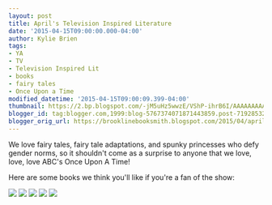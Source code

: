 ```yaml
---
layout: post
title: April's Television Inspired Literature
date: '2015-04-15T09:00:00.000-04:00'
author: Kylie Brien
tags:
- YA
- TV
- Television Inspired Lit
- books
- fairy tales
- Once Upon a Time
modified_datetime: '2015-04-15T09:00:09.399-04:00'
thumbnail: https://2.bp.blogspot.com/-jM5uHz5wwzE/VShP-ihrB6I/AAAAAAAAAQo/1A5ql6fDve0/s72-c/Untitled%2B1.gif
blogger_id: tag:blogger.com,1999:blog-5767374071871443859.post-719285323373355392
blogger_orig_url: https://brooklinebooksmith.blogspot.com/2015/04/aprils-television-inspired-literature.html
---
```

We love fairy tales, fairy tale adaptations, and spunky princesses who defy gender norms, so it shouldn't come as a surprise to anyone that we love, love, love ABC's Once Upon A Time!  

Here are some books we think you'll like if you're a fan of the show:  

![](https://2.bp.blogspot.com/-jM5uHz5wwzE/VShP-ihrB6I/AAAAAAAAAQo/1A5ql6fDve0/s1600/Untitled%2B1.gif)
![](https://2.bp.blogspot.com/-jM5uHz5wwzE/VShP-ihrB6I/AAAAAAAAAQo/1A5ql6fDve0/s1600/Untitled%2B1.gif)
![](https://2.bp.blogspot.com/-jM5uHz5wwzE/VShP-ihrB6I/AAAAAAAAAQo/1A5ql6fDve0/s1600/Untitled%2B1.gif)
![](https://2.bp.blogspot.com/-jM5uHz5wwzE/VShP-ihrB6I/AAAAAAAAAQo/1A5ql6fDve0/s1600/Untitled%2B1.gif)
![](https://2.bp.blogspot.com/-jM5uHz5wwzE/VShP-ihrB6I/AAAAAAAAAQo/1A5ql6fDve0/s1600/Untitled%2B1.gif)